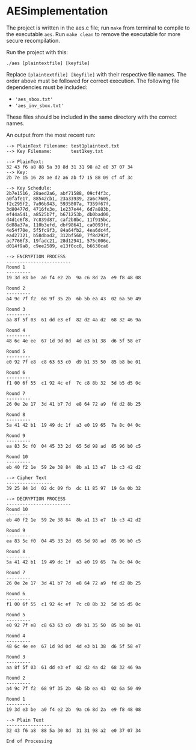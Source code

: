 # AESimplementation

The project is written in the aes.c file; run `make` from terminal to compile to the executable `aes`. 
Run `make clean` to remove the executable for more secure recompilation.

Run the project with this:
```
./aes [plaintextfile] [keyfile]
```
Replace `[plaintextfile] [keyfile]` with their respective file names. The order above must be followed for correct execution. 
The following file dependencies must be included:   

* `'aes_sbox.txt'`
* `'aes_inv_sbox.txt'`

These files should be included in the same directory with the correct names.

An output from the most recent run:

```
--> PlainText Filename: test1plaintext.txt
--> Key Filename:       test1key.txt

--> PlainText: 
32 43 f6 a8 88 5a 30 8d 31 31 98 a2 e0 37 07 34 
--> Key: 
2b 7e 15 16 28 ae d2 a6 ab f7 15 88 09 cf 4f 3c 

--> Key Schedule: 
2b7e1516, 28aed2a6, abf71588, 09cf4f3c, 
a0fafe17, 88542cb1, 23a33939, 2a6c7605, 
f2c295f2, 7a96b943, 5935807a, 7359f67f, 
3d80477d, 4716fe3e, 1e237e44, 6d7a883b, 
ef44a541, a8525b7f, b671253b, db0bad00, 
d4d1c6f8, 7c839d87, caf2b8bc, 11f915bc, 
6d88a37a, 110b3efd, dbf98641, ca0093fd, 
4e54f70e, 5f5fc9f3, 84a64fb2, 4ea6dc4f, 
ead27321, b58dbad2, 312bf560, 7f8d292f, 
ac7766f3, 19fadc21, 28d12941, 575c006e, 
d014f9a8, c9ee2589, e13f0cc8, b6630ca6

--> ENCRYPTION PROCESS 
------------------------
Round 1
---------
19 3d e3 be  a0 f4 e2 2b  9a c6 8d 2a  e9 f8 48 08 

Round 2
---------
a4 9c 7f f2  68 9f 35 2b  6b 5b ea 43  02 6a 50 49 

Round 3
---------
aa 8f 5f 03  61 dd e3 ef  82 d2 4a d2  68 32 46 9a 

Round 4
---------
48 6c 4e ee  67 1d 9d 0d  4d e3 b1 38  d6 5f 58 e7 

Round 5
---------
e0 92 7f e8  c8 63 63 c0  d9 b1 35 50  85 b8 be 01 

Round 6
---------
f1 00 6f 55  c1 92 4c ef  7c c8 8b 32  5d b5 d5 0c 

Round 7
---------
26 0e 2e 17  3d 41 b7 7d  e8 64 72 a9  fd d2 8b 25 

Round 8
---------
5a 41 42 b1  19 49 dc 1f  a3 e0 19 65  7a 8c 04 0c 

Round 9
---------
ea 83 5c f0  04 45 33 2d  65 5d 98 ad  85 96 b0 c5 

Round 10
---------
eb 40 f2 1e  59 2e 38 84  8b a1 13 e7  1b c3 42 d2 

--> Cipher Text
-----------------
39 25 84 1d  02 dc 09 fb  dc 11 85 97  19 6a 0b 32 

--> DECRYPTION PROCESS 
------------------------
Round 10
---------
eb 40 f2 1e  59 2e 38 84  8b a1 13 e7  1b c3 42 d2 

Round 9
---------
ea 83 5c f0  04 45 33 2d  65 5d 98 ad  85 96 b0 c5 

Round 8
---------
5a 41 42 b1  19 49 dc 1f  a3 e0 19 65  7a 8c 04 0c 

Round 7
---------
26 0e 2e 17  3d 41 b7 7d  e8 64 72 a9  fd d2 8b 25 

Round 6
---------
f1 00 6f 55  c1 92 4c ef  7c c8 8b 32  5d b5 d5 0c 

Round 5
---------
e0 92 7f e8  c8 63 63 c0  d9 b1 35 50  85 b8 be 01 

Round 4
---------
48 6c 4e ee  67 1d 9d 0d  4d e3 b1 38  d6 5f 58 e7 

Round 3
---------
aa 8f 5f 03  61 dd e3 ef  82 d2 4a d2  68 32 46 9a 

Round 2
---------
a4 9c 7f f2  68 9f 35 2b  6b 5b ea 43  02 6a 50 49 

Round 1
---------
19 3d e3 be  a0 f4 e2 2b  9a c6 8d 2a  e9 f8 48 08 

--> Plain Text
-----------------
32 43 f6 a8  88 5a 30 8d  31 31 98 a2  e0 37 07 34 

End of Processing
```
